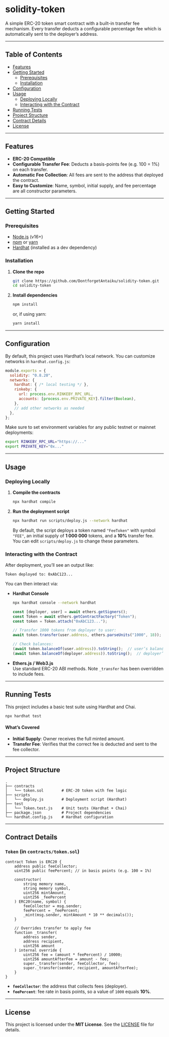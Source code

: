 # solidity-token

A simple ERC-20 token smart contract with a built-in transfer fee mechanism. Every transfer deducts a configurable percentage fee which is automatically sent to the deployer’s address.

---

## Table of Contents

- [Features](#features)  
- [Getting Started](#getting-started)  
  - [Prerequisites](#prerequisites)  
  - [Installation](#installation)  
- [Configuration](#configuration)  
- [Usage](#usage)  
  - [Deploying Locally](#deploying-locally)  
  - [Interacting with the Contract](#interacting-with-the-contract)  
- [Running Tests](#running-tests)  
- [Project Structure](#project-structure)  
- [Contract Details](#contract-details)  
- [License](#license)  

---

## Features

- **ERC-20 Compatible**  
- **Configurable Transfer Fee**: Deducts a basis-points fee (e.g. 100 = 1%) on each transfer.  
- **Automatic Fee Collection**: All fees are sent to the address that deployed the contract.  
- **Easy to Customize**: Name, symbol, initial supply, and fee percentage are all constructor parameters.

---

## Getting Started

### Prerequisites

- [Node.js](https://nodejs.org/) (v16+)  
- [npm](https://www.npmjs.com/) or [yarn](https://yarnpkg.com/)  
- [Hardhat](https://hardhat.org/) (installed as a dev dependency)  

### Installation

1. **Clone the repo**  
   ```bash
   git clone https://github.com/DontforgetAntaiku/solidity-token.git
   cd solidity-token
   ```
2. **Install dependencies**  
   ```bash
   npm install
   ```
   or, if using yarn:
   ```bash
   yarn install
   ```

---

## Configuration

By default, this project uses Hardhat’s local network. You can customize networks in `hardhat.config.js`:

```js
module.exports = {
  solidity: "0.8.20",
  networks: {
    hardhat: { /* local testing */ },
    rinkeby: {
      url: process.env.RINKEBY_RPC_URL,
      accounts: [process.env.PRIVATE_KEY].filter(Boolean),
    },
    // add other networks as needed
  },
};
```

Make sure to set environment variables for any public testnet or mainnet deployments:
```bash
export RINKEBY_RPC_URL="https://..."
export PRIVATE_KEY="0x..."
```

---

## Usage

### Deploying Locally

1. **Compile the contracts**  
   ```bash
   npx hardhat compile
   ```

2. **Run the deployment script**  
   ```bash
   npx hardhat run scripts/deploy.js --network hardhat
   ```
   By default, the script deploys a token named `"FeeToken"` with symbol `"FEE"`, an initial supply of **1 000 000** tokens, and a **10%** transfer fee.  
   You can edit `scripts/deploy.js` to change these parameters.

### Interacting with the Contract

After deployment, you’ll see an output like:

```
Token deployed to: 0xAbC123...
```

You can then interact via:

- **Hardhat Console**  
  ```bash
  npx hardhat console --network hardhat
  ```
  ```js
  const [deployer, user] = await ethers.getSigners();
  const Token = await ethers.getContractFactory("Token");
  const token = Token.attach("0xAbC123...");

  // Transfer 1000 tokens from deployer to user:
  await token.transfer(user.address, ethers.parseUnits("1000", 18));

  // Check balances:
  (await token.balanceOf(user.address)).toString();  // user’s balance after fee
  (await token.balanceOf(deployer.address)).toString();  // deployer’s remaining + fees
  ```

- **Ethers.js / Web3.js**  
  Use standard ERC-20 ABI methods. Note `_transfer` has been overridden to include fees.

---

## Running Tests

This project includes a basic test suite using Hardhat and Chai.

```bash
npx hardhat test
```

#### What’s Covered

- **Initial Supply**: Owner receives the full minted amount.  
- **Transfer Fee**: Verifies that the correct fee is deducted and sent to the fee collector.

---

## Project Structure

```
.
├── contracts
│   └── token.sol        # ERC-20 token with fee logic
├── scripts
│   └── deploy.js        # Deployment script (Hardhat)
├── test
│   └── Token.test.js    # Unit tests (Hardhat + Chai)
├── package.json         # Project dependencies
└── hardhat.config.js    # Hardhat configuration
```

---

## Contract Details

### `Token` (in `contracts/token.sol`)

```solidity
contract Token is ERC20 {
    address public feeCollector;
    uint256 public feePercent; // in basis points (e.g. 100 = 1%)

    constructor(
        string memory name,
        string memory symbol,
        uint256 mintAmount,
        uint256 _feePercent
    ) ERC20(name, symbol) {
        feeCollector = msg.sender;
        feePercent = _feePercent;
        _mint(msg.sender, mintAmount * 10 ** decimals());
    }

    // Overrides transfer to apply fee
    function _transfer(
        address sender,
        address recipient,
        uint256 amount
    ) internal override {
        uint256 fee = (amount * feePercent) / 10000;
        uint256 amountAfterFee = amount - fee;
        super._transfer(sender, feeCollector, fee);
        super._transfer(sender, recipient, amountAfterFee);
    }
}
```

- **`feeCollector`**: the address that collects fees (deployer).  
- **`feePercent`**: fee rate in basis points, so a value of `1000` equals **10%**.  

---

## License

This project is licensed under the **MIT License**. See the [LICENSE](LICENSE) file for details.

